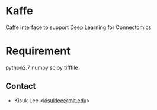 # Kaffe
Caffe interface to support Deep Learning for Connectomics

# Requirement
python2.7 numpy scipy tifffile

Contact
-------
* Kisuk Lee \<kisuklee@mit.edu\>
